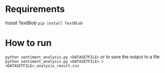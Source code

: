 # Requirements

Install TextBlob
`pip install TextBlob` 

# How to run 

`python sentiment_analysis.py <DATASETFILE>`
or to save the output to a file
`python sentiment_analysis.py <DATASETFILE> > <DATASETFILE>_analysis_result.csv`